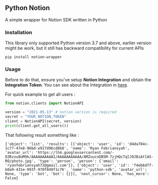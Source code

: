 ## Python Notion

A simple wrapper for Notion SDK written in Python

### Installation

This library only supported Python version 3.7 and above, earlier version might be work,
but it still has backward compatibility for current APIs

`pip install notion-wrapper`

### Usage

Before to do that, ensure you've setup **Notion Integration** and obtain the **Integration Token**.
You can see about the Integration in [here](https://developers.notion.com/docs).

For quick example to get all users :

```python
from notion.clients import NotionAPI

version = "2021-05-13" # notion version is required
secret = "YOUR_NOTION_TOKEN"
client = NotionAPI(secret, version)
print(client.get_all_users())
```

That following result something like :

```shell
{'object': 'list', 'results': [{'object': 'user', 'id': 'd4da784c-1c77-47e8-96bd-e917d96cd8b8', 'name': 'Ryan Febriansyah', 'avatar_url': 'https://lh4.googleusercontent.com/-O3Rzxu0oM9k/AAAAAAAAAAI/AAAAAAAAAAA/AMZuucnDB5M-7zjHQcTqlJ0JBiAtlA5-RQ/photo.jpg', 'type': 'person', 'person': {'email': 'ryanfebriansyah72@gmail.com'}}, {'object': 'user', 'id': 'f4eb6dff-b0a9-431e-993f-970f049f1c76', 'name': 'python-sdk', 'avatar_url': None, 'type': 'bot', 'bot': {}}], 'next_cursor': None, 'has_more': False}
```


